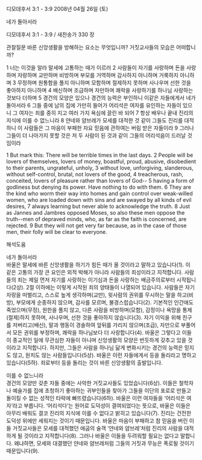 디모데후서 3:1 - 3:9 
2008년 04월 26일 (토)

네가 돌아서라



디모데후서 3:1 - 3:9 / 새찬송가 330 장


관찰질문
바른 신앙생활을 방해하는 요소는 무엇입니까?
거짓교사들의 모습은 어떠합니까? 

1 너는 이것을 알라 말세에 고통하는 때가 이르러 2 사람들이 자기를 사랑하며 돈을 사랑하며 자랑하며 교만하며 비방하며 부모를 거역하며 감사하지 아니하며 거룩하지 아니하며 3 무정하며 원통함을 풀지 아니하며 모함하며 절제하지 못하며 사나우며 선한 것을 좋아하지 아니하며 4 배신하며 조급하며 자만하며 쾌락을 사랑하기를 하나님 사랑하는 것보다 더하며 5 경건의 모양은 있으나 경건의 능력은 부인하니 이같은 자들에게서 네가 돌아서라 6 그들 중에 남의 집에 가만히 들어가 어리석은 여자를 유인하는 자들이 있으니 그 여자는 죄를 중히 지고 여러 가지 욕심에 끌린 바 되어 7 항상 배우나 끝내 진리의 지식에 이를 수 없느니라 8 얀네와 얌브레가 모세를 대적한 것 같이 그들도 진리를 대적하니 이 사람들은 그 마음이 부패한 자요 믿음에 관하여는 버림 받은 자들이라 9 그러나 그들이 더 나아가지 못할 것은 저 두 사람이 된 것과 같이 그들의 어리석음이 드러날 것임이라  

1 But mark this: There will be terrible times in the last days. 2 People will be lovers of themselves, lovers of money, boastful, proud, abusive, disobedient to their parents, ungrateful, unholy, 3 without love, unforgiving, slanderous, without self-control, brutal, not lovers of the good, 4 treacherous, rash, conceited, lovers of pleasure rather than lovers of God-- 5 having a form of godliness but denying its power. Have nothing to do with them. 6 They are the kind who worm their way into homes and gain control over weak-willed women, who are loaded down with sins and are swayed by all kinds of evil desires, 7 always learning but never able to acknowledge the truth. 8 Just as Jannes and Jambres opposed Moses, so also these men oppose the truth--men of depraved minds, who, as far as the faith is concerned, are rejected. 9 But they will not get very far because, as in the case of those men, their folly will be clear to everyone.

해석도움





네가 돌아서라  
바울은 말세에 바른 신앙생활을 하기가 힘든 때가 올 것이라고 말하고 있습니다(1). 이 같은 고통의 가장 큰 요인은 외적 박해가 아니라 사람들의 죄성이라고 지적합니다. 사람들의 죄는 제일 먼저 자기를 사랑하는 이기심과 돈을 사랑하는 배금주의로부터 시작됩니다(2상). 2절 이하에는 이렇게 시작된 죄의 양태들이 나열되어 있습니다. 사람들은 자기 자랑을 떠벌리고, 스스로 높게 생각하며(교만), 윗사람의 권위를 무시하는 말을 하고(비방), 부모에게 순종하지 않으며, 감사를 모르며, 불경스럽습니다(2). 기본적인 인간애도 죽었으며(무정), 원한을 풀지 않고, 다른 사람을 비방하며(모함), 감정이나 욕망을 통제(절제)하지 못하며, 사나우며, 선한 것을 좋아하지 않습니다(3). 자기 이익을 위해 친구를 저버리고(배신), 말과 행동이 경솔하여 앞뒤를 가리지 않으며(조급), 자만으로 부풀어서 모든 권위를 부정하며, 쾌락을 하나님보다 더 사랑합니다(4). 바울은 그렇다고 이들이 종교적인 일에 무관심한 자들이 아니며 신앙생활의 모양은 번듯하게 갖추고 있을 것이라고 지적합니다. 하지만, 그들은 사람을 하나님 닮게 변화시키는 경건의 능력은 믿지도 않고, 원치도 않는 사람들입니다(5상). 바울은 이런 자들에게서 등을 돌리라고 명하고 있습니다(5하). 죄로부터 등을 돌리는 것이 바른 신앙생활의 출발입니다.

이를 수 없느니라  
경건의 모양만 갖춘 자들 중에는 사악한 거짓교사들도 있었습니다(6상). 이들은 철학자나 예술가를 집에 초청하기 좋아하는 귀부인들을 찾아가 그들을 이단의 포로로 만들고 돌이킬 수 없는 성적인 타락에 빠뜨렸습니다(6하). 바울은 이런 여자들을 ‘어리석은 여자’라고 부릅니다. ‘어리석다’는 원어로 도덕성이 결여되었다는 뜻으로, 바울은 이들은 아무리 배워도 결코 진리의 지식에 이를 수 없다고 밝히고 있습니다(7). 진리는 건전한 도덕성 위에만 세워지는 것이기 때문입니다. 바울은 마음이 부패하고 참 믿음을 버린 이들 거짓교사들은 모세를 대적했던 애굽의 술객 ‘얀네와 얌브레’처럼 진리의 사람을 대적하게 될 것이라고 지적합니다(8). 그러나 바울은 이들을 두려워할 필요는 없다고 말합니다. 왜냐하면, 모세와 대결했던 얀네와 얌브레처럼 그들의 거짓과 무능은 폭로될 것이기 때문입니다(9).